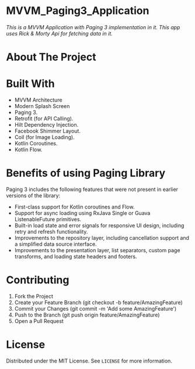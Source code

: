 ﻿# MVVM_Paging3_Application

###### This is a MVVM Application with Paging 3 implementation in it. This app uses Rick & Morty Api for fetching data in it.

# About The Project

# Built With
+ MVVM Architecture
+ Modern Splash Screen
+ Paging 3.
+ Retrofit (for API Calling).
+ Hilt Dependency Injection.
+ Facebook Shimmer Layout.
+ Coil (for Image Loading).
+ Kotlin Coroutines.
+ Kotlin Flow.

# Benefits of using Paging Library
Paging 3 includes the following features that were not present in earlier versions of the library:

+ First-class support for Kotlin coroutines and Flow.
+ Support for async loading using RxJava Single or Guava ListenableFuture primitives.
+ Built-in load state and error signals for responsive UI design, including retry and refresh functionality.
+ Improvements to the repository layer, including cancellation support and a simplified data source interface.
+ Improvements to the presentation layer, list separators, custom page transforms, and loading state headers and footers.

# Contributing
1. Fork the Project
2. Create your Feature Branch (git checkout -b feature/AmazingFeature)
3. Commit your Changes (git commit -m 'Add some AmazingFeature')
4. Push to the Branch (git push origin feature/AmazingFeature)
5. Open a Pull Request

# License
Distributed under the MIT License. See `LICENSE` for more information.
